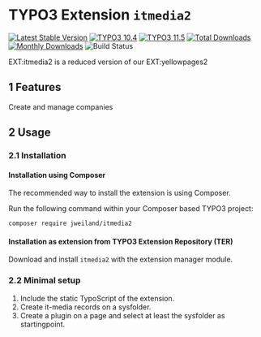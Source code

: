 # TYPO3 Extension `itmedia2`

[![Latest Stable Version](https://poser.pugx.org/jweiland/itmedia2/v/stable.svg)](https://packagist.org/packages/jweiland/itmedia2)
[![TYPO3 10.4](https://img.shields.io/badge/TYPO3-10.4-green.svg)](https://get.typo3.org/version/10)
[![TYPO3 11.5](https://img.shields.io/badge/TYPO3-11.5-green.svg)](https://get.typo3.org/version/11)
[![Total Downloads](https://poser.pugx.org/jweiland/itmedia2/downloads.svg)](https://packagist.org/packages/jweiland/itmedia2)
[![Monthly Downloads](https://poser.pugx.org/jweiland/itmedia2/d/monthly)](https://packagist.org/packages/jweiland/itmedia2)
![Build Status](https://github.com/jweiland-net/itmedia2/actions/workflows/ci.yml/badge.svg)

EXT:itmedia2 is a reduced version of our EXT:yellowpages2

## 1 Features

Create and manage companies

## 2 Usage

### 2.1 Installation

#### Installation using Composer

The recommended way to install the extension is using Composer.

Run the following command within your Composer based TYPO3 project:

```
composer require jweiland/itmedia2
```

#### Installation as extension from TYPO3 Extension Repository (TER)

Download and install `itmedia2` with the extension manager module.

### 2.2 Minimal setup

1) Include the static TypoScript of the extension.
2) Create it-media records on a sysfolder.
3) Create a plugin on a page and select at least the sysfolder as startingpoint.
